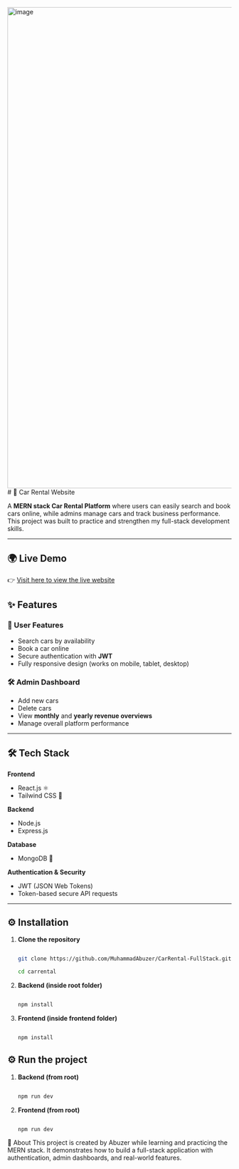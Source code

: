 <img width="1920" height="1080" alt="image" src="https://github.com/user-attachments/assets/af1cdff0-6ebb-469b-b7a9-dd080f642582" /># 🚗 Car Rental Website

A **MERN stack Car Rental Platform** where users can easily search and book cars online, while admins manage cars and track business performance.  
This project was built to practice and strengthen my full-stack development skills.

---

## 🌍 Live Demo

👉 [Visit here to view the live website](https://carrental-frontend-01ot.onrender.com)

## ✨ Features

### 🔑 User Features

- Search cars by availability
- Book a car online
- Secure authentication with **JWT**
- Fully responsive design (works on mobile, tablet, desktop)

### 🛠️ Admin Dashboard

- Add new cars
- Delete cars
- View **monthly** and **yearly revenue overviews**
- Manage overall platform performance

---

## 🛠️ Tech Stack

**Frontend**

- React.js ⚛️
- Tailwind CSS 🎨

**Backend**

- Node.js
- Express.js

**Database**

- MongoDB 🍃

**Authentication & Security**

- JWT (JSON Web Tokens)
- Token-based secure API requests

---

## ⚙️ Installation

1. **Clone the repository**

   ```bash

   git clone https://github.com/MuhammadAbuzer/CarRental-FullStack.git

   cd carrental
   ```

2. **Backend (inside root folder)**

   ```bash

   npm install

   ```

3. **Frontend (inside frontend folder)**

   ```bash

   npm install

   ```

## ⚙️ Run the project

1. **Backend (from root)**

   ```bash

   npm run dev

   ```

2. **Frontend (from root)**

   ```bash

   npm run dev

   ```

📌 About
This project is created by Abuzer while learning and practicing the MERN stack.
It demonstrates how to build a full-stack application with authentication, admin dashboards, and real-world features.
